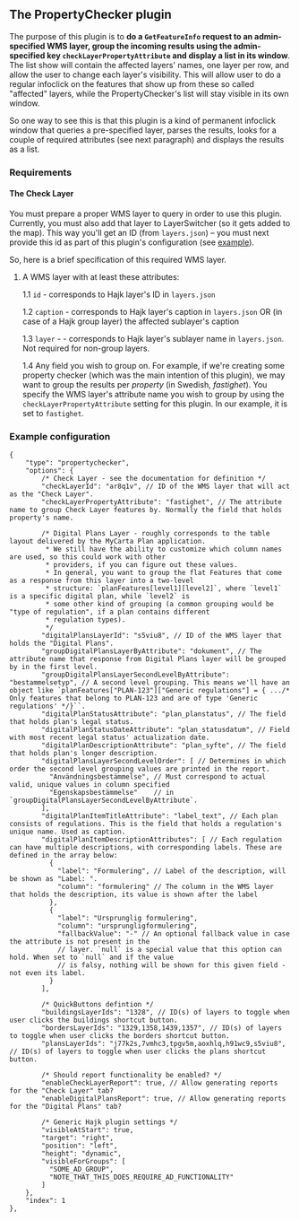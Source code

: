 ## The PropertyChecker plugin

The purpose of this plugin is to **do a `GetFeatureInfo` request to an admin-specified WMS layer, group the incoming results using the admin-specified key `checkLayerPropertyAttribute` and display a list in its window**. The list show will contain the affected layers' names, one layer per row, and allow the user to change each layer's visibility. This will allow user to do a regular infoclick on the features that show up from these so called "affected" layers, while the PropertyChecker's list will stay visible in its own window.

So one way to see this is that this plugin is a kind of permanent infoclick window that queries a pre-specified layer, parses the results, looks for a couple of required attributes (see next paragraph) and displays the results as a list.

### Requirements

#### The Check Layer

You must prepare a proper WMS layer to query in order to use this plugin. Currently, you must also add that layer to LayerSwitcher (so it gets added to the map). This way you'll get an ID (from `layers.json`) – you must next provide this id as part of this plugin's configuration (see [example](#example-configuration)).

So, here is a brief specification of this required WMS layer.

1. A WMS layer with at least these attributes:

   1.1 `id` - corresponds to Hajk layer's ID in `layers.json`

   1.2 `caption` - corresponds to Hajk layer's caption in `layers.json` OR (in case of a Hajk group layer) the affected sublayer's caption

   1.3 `layer` - - corresponds to Hajk layer's sublayer name in `layers.json`. Not required for non-group layers.

   1.4 Any field you wish to group on. For example, if we're creating some property checker (which was the main intention of this plugin), we may want to group the results per _property_ (in Swedish, _fastighet_). You specify the WMS layer's attribute name you wish to group by using the `checkLayerPropertyAttribute` setting for this plugin. In our example, it is set to `fastighet`.

### Example configuration

```jsonc
{
    "type": "propertychecker",
    "options": {
        /* Check Layer - see the documentation for definition */
        "checkLayerId": "ar8q1v", // ID of the WMS layer that will act as the "Check Layer".
        "checkLayerPropertyAttribute": "fastighet", // The attribute name to group Check Layer features by. Normally the field that holds property's name.

        /* Digital Plans Layer - roughly corresponds to the table layout delivered by the MyCarta Plan application.
         * We still have the ability to customize which column names are used, so this could work with other
         * providers, if you can figure out these values.
         * In general, you want to group the flat Features that come as a response from this layer into a two-level
         * structure: `planFeatures[level1][level2]`, where `level1` is a specific digital plan, while `level2` is
         * some other kind of grouping (a common grouping would be "type of regulation", if a plan contains different
         * regulation types).
         */
        "digitalPlansLayerId": "s5viu8", // ID of the WMS layer that holds the "Digital Plans".
        "groupDigitalPlansLayerByAttribute": "dokument", // The attribute name that response from Digital Plans layer will be grouped by in the first level.
        "groupDigitalPlansLayerSecondLevelByAttribute": "bestammelsetyp", // A second level grouping. This means we'll have an object like `planFeatures["PLAN-123"]["Generic regulations"] = { .../* Only features that belong to PLAN-123 and are of type 'Generic regulations' */}``.
        "digitalPlanStatusAttribute": "plan_planstatus", // The field that holds plan's legal status.
        "digitalPlanStatusDateAttribute": "plan_statusdatum", // Field with most recent legal status' actualization date.
        "digitalPlanDescriptionAttribute": "plan_syfte", // The field that holds plan's longer description.
        "digitalPlansLayerSecondLevelOrder": [ // Determines in which order the second level grouping values are printed in the report.
          "Användningsbestämmelse", // Must correspond to actual valid, unique values in column specified
          "Egenskapsbestämmelse"    // in `groupDigitalPlansLayerSecondLevelByAttribute`.
        ],
        "digitalPlanItemTitleAttribute": "label_text", // Each plan consists of regulations. This is the field that holds a regulation's unique name. Used as caption.
        "digitalPlanItemDescriptionAttributes": [ // Each regulation can have multiple descriptions, with corresponding labels. These are defined in the array below:
          {
            "label": "Formulering", // Label of the description, will be shown as "Label: ".
            "column": "formulering" // The column in the WMS layer that holds the description, its value is shown after the label
          },
          {
            "label": "Ursprunglig formulering",
            "column": "ursprungligformulering",
            "fallbackValue": "-" // An optional fallback value in case the attribute is not present in the
            // layer. `null` is a special value that this option can hold. When set to `null` and if the value
            // is falsy, nothing will be shown for this given field - not even its label.
          }
        ],

        /* QuickButtons defintion */
        "buildingsLayerIds": "1328", // ID(s) of layers to toggle when user clicks the buildings shortcut button.
        "bordersLayerIds": "1329,1358,1439,1357", // ID(s) of layers to toggle when user clicks the borders shortcut button.
        "plansLayerIds": "j77k2s,7vmhc3,tpgv5m,aoxhlq,h91wc9,s5viu8", // ID(s) of layers to toggle when user clicks the plans shortcut button.

        /* Should report functionality be enabled? */
        "enableCheckLayerReport": true, // Allow generating reports for the "Check Layer" tab?
        "enableDigitalPlansReport": true, // Allow generating reports for the "Digital Plans" tab?

        /* Generic Hajk plugin settings */
        "visibleAtStart": true,
        "target": "right",
        "position": "left",
        "height": "dynamic",
        "visibleForGroups": [
          "SOME_AD_GROUP",
          "NOTE_THAT_THIS_DOES_REQUIRE_AD_FUNCTIONALITY"
        ]
    },
    "index": 1
},
```
